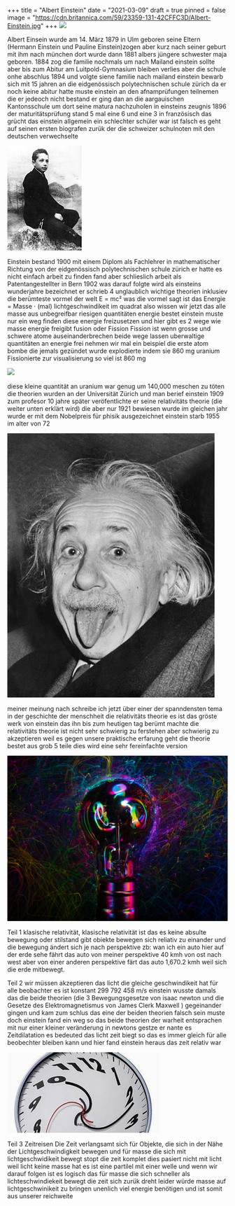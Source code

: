 +++
title = "Albert Einstein"
date = "2021-03-09"
draft = true
pinned = false
image = "https://cdn.britannica.com/59/23359-131-42CFFC3D/Albert-Einstein.jpg"
+++
![](https://cdn.britannica.com/59/23359-131-42CFFC3D/Albert-Einstein.jpg)

Albert Einsein wurde am 14. März 1879 in Ulm geboren seine Eltern (Hermann Einstein und Pauline Einstein)zogen aber kurz nach seiner geburt mit ihm nach münchen dort wurde dann 1881 albers jüngere schwester maja geboren.  1884 zog die familie nochmals um nach Mailand einstein sollte aber bis zum Abitur am Luitpold-Gymnasium bleiben verlies aber die schule onhe abschlus 1894 und volgte siene familie nach mailand einstein bewarb sich mit 15 jahren an die eidgenössisch polytechnischen schule zürich da er noch keine abitur hatte muste einstein an den afnamprüfungen teilnemen die er jedeoch nicht bestand er ging dan an die aargauischen Kantonsschule um dort seine matura nachzuholen in einsteins zeugnis  1896 der maturitätsprüfung stand 5 mal eine 6 und eine 3 in französisch das grücht das einstein allgemein ein schlechter schüler war ist falsch es geht auf seinen ersten biografen zurük der die schweizer schulnoten mit den deutschen verwechselte 

![](170px-albert_einstein_as_a_child.jpg)

Einstein bestand 1900 mit einem Diplom als Fachlehrer in mathematischer Richtung von der eidgenössisch polytechnischen schule zürich er hatte es nicht einfach arbeit zu finden fand aber schlieslich arbeit als Patentangestellter in Bern 1902 was darauf folgte wird als einsteins wunderjahre bezeichnet er schrieb  4 unglaublich wichtige theorien inklusiev die berümteste vormel der welt E = mc²  was die vormel sagt ist das Energie = Masse ⋅ (mal) lichtgeschwindikeit im quadrat also wissen wir jetzt das alle masse aus unbegreifbar riesigen quantitäten energie bestet einstein muste nur ein weg finden diese energie freizusetzen und hier gibt es 2 wege wie masse energie freigibt fusion oder Fission Fission ist wenn grosse und schwere atome auseinanderbrechen beide wege lassen uberwaltige quantitäten an energie frei nehmen wir mal ein beispiel die erste atom bombe die jemals gezündet wurde explodierte indem sie 860 mg uranium Fissionierte zur visualisierung so viel ist 860 mg 

![](https://upload.wikimedia.org/wikipedia/commons/4/4f/BIC_blue_pen_cap.jpg)

diese kleine quantität an uranium war genug um 140,000 meschen zu töten die theorien wurden  an der Universität Zürich und man berief einstein 1909 zum profesor 10 jahre später veröfentlichte er seine relativitäts theorie (die weiter unten erklärt wird) die aber nur 1921 bewiesen wurde im gleichen jahr wurde er mit dem Nobelpreis für phisik ausgezeichnet einstein starb 1955 im alter von 72 

![](download-1-.jpg)

meiner meinung nach schreibe ich jetzt über einer der spanndensten tema in der geschichte der menschheit die relativitäts theorie es ist das gröste werk von einstein das ihn bis zum heutigen tag berümt machte die relativitäts theorie ist nicht sehr schwierig zu ferstehen aber schwierig zu akzeptieren weil es gegen unsere praktische erfarung geht die theorie bestet aus grob 5 teile dies wird eine sehr fereinfachte version 

![](pexels-meryl-katys-6978617-1-.jpg)

Teil 1 klasische relativität, klasische relativität  ist das es keine absulte bewegung oder stilstand gibt obiekte bewegen sich reliativ zu einander und die bewegung ändert sich je nach perspektive zb: wan ich ein auto hier auf der erde sehe fährt das auto von meiner perspektive 40 kmh von ost nach west aber von einer anderen perspektive färt das auto 1,670.2 kmh weil sich die erde mitbewegt.

Teil 2 wir müssen akzeptieren das licht die gleiche geschwindikeit hat für alle beobachter es ist konstant            299 792 458 m/s einstein wusste damals das die beide theorien (die 3 Bewegungsgesetze von isaac newton und die Gesetze des Elektromagnetismus von James Clerk Maxwell ) gegeinander gingen und kam zum schlus das eine der beiden theorien falsch sein muste doch einstein fand ein weg so das beide theorien der warheit entsprachen mit nur einer kleiner veränderung in newtons gestze er nante es Zeitdilatation es bedeuted das licht zeit biegt so das es immer gleich für alle beobechter bleiben kann und hier fand einstein heraus das zeit relativ war

![](d-1-.jpg)

Teil 3 Zeitreisen Die Zeit verlangsamt sich für Objekte, die sich in der Nähe der Lichtgeschwindigkeit bewegen und für masse die sich mit lichtgeschwidikeit bewegt stopt die zeit komplet dies pasiert nicht mit licht weil licht keine masse hat es ist eine partilel mit einer welle und wenn wir darauf folgen ist es logisch das für masse die sich schneller als lichteschwindiekeit bewegt die zeit sich zurük dreht leider würde masse auf lichtgeschwinikeit zu bringen unenlich viel energie benötigen und ist somit aus unserer reichweite